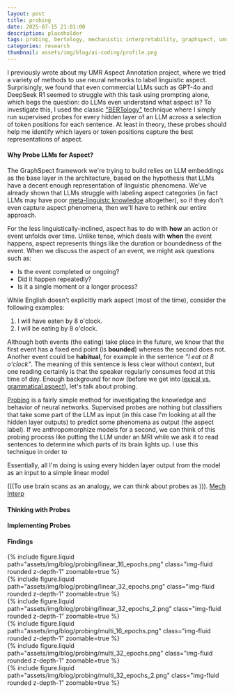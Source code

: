 ```yaml
---
layout: post
title: probing
date: 2025-07-15 21:01:00
description: placeholder
tags: probing, bertology, mechanistic interpretability, graphspect, umr, compling, LLMs, aspect
categories: research
thumbnail: assets/img/blog/ai-coding/profile.png
---
```


I previously wrote about my UMR Aspect Annotation project, where we tried a variety of methods to use neural networks to label linguistic aspect. Surprisingly, we found that even commercial LLMs such as GPT-4o and DeepSeek R1 seemed to struggle with this task using prompting alone, which begs the question: do LLMs even understand what aspect is? To investigate this, I used the classic ["BERTology"](https://direct.mit.edu/tacl/article/doi/10.1162/tacl_a_00349/96482/A-Primer-in-BERTology-What-We-Know-About-How-BERT) technique where I simply run supervised probes for every hidden layer of an LLM across a selection of token positions for each sentence. At least in theory, these probes should help me identify which layers or token positions capture the best representations of aspect.

#### Why Probe LLMs for Aspect?
The GraphSpect framework we're trying to build relies on LLM embeddings as the base layer in the architecture, based on the hypothesis that LLMs have a decent enough representation of linguistic phenomena. We've already shown that LLMs struggle with labeling aspect categories (in fact LLMs may have poor [meta-linguistc knowledge](https://aclanthology.org/2024.dmr-1.12/) altogether), so if they don't even capture aspect phenomena, then we'll have to rethink our entire approach.

For the less linguistically-inclined, aspect has to do with **how** an action or event unfolds over time. Unlike tense, which deals with **when** the event happens, aspect represents things like the duration or boundedness of the event. When we discuss the aspect of an event, we might ask questions such as:
- Is the event completed or ongoing?
- Did it happen repeatedly?
- Is it a single moment or a longer process?

While English doesn't explicitly mark aspect (most of the time), consider the following examples:
1. I will have eaten by 8 o'clock.
2. I will be eating by 8 o'clock.

Although both events (the eating) take place in the future, we know that the first event has a fixed end point (is **bounded**) whereas the second does not. Another event could be **habitual**, for example in the sentence _"I eat at 8 o'clock"_. The meaning of this sentence is less clear without context, but one reading certainly is that the speaker regularly consumes food at this time of day. Enough background for now (before we get into [lexical vs. grammatical aspect](https://plato.stanford.edu/entries/tense-aspect/#LexGraAsp)), let's talk about probing.

[Probing](https://www.youtube.com/watch?v=ElDtkhqv5ZE) is a fairly simple method for investigating the knowledge and behavior of neural networks. Supervised probes are nothing but classifiers that take some part of the LLM as input (in this case I'm looking at all the hidden layer outputs) to predict some phenomena as output (the aspect label). If we anthropomorphize models for a second, we can think of this probing process like putting the LLM under an MRI while we ask it to read sentences to determine which parts of its brain lights up. I use this technique in order to  

Essentially, all I'm doing is using every hidden layer output from the model as an input to a simple linear model


(((To use brain scans as an analogy, we can think about probes as ))). [Mech Interp](https://www.youtube.com/watch?v=veT2VI4vHyU)

#### Thinking with Probes



#### Implementing Probes

#### Findings

<div class="row mt-3">
    <div class="col-sm mt-3 mt-md-0">
        {% include figure.liquid path="assets/img/blog/probing/linear_16_epochs.png" class="img-fluid rounded z-depth-1" zoomable=true %}
    </div>
    <div class="col-sm mt-3 mt-md-0">
        {% include figure.liquid path="assets/img/blog/probing/linear_32_epochs.png" class="img-fluid rounded z-depth-1" zoomable=true %}
    </div>
    <div class="col-sm mt-3 mt-md-0">
        {% include figure.liquid path="assets/img/blog/probing/linear_32_epochs_2.png" class="img-fluid rounded z-depth-1" zoomable=true %}
    </div>
</div>

<div class="row mt-3">
    <div class="col-sm mt-3 mt-md-0">
        {% include figure.liquid path="assets/img/blog/probing/multi_16_epochs.png" class="img-fluid rounded z-depth-1" zoomable=true %}
    </div>
    <div class="col-sm mt-3 mt-md-0">
        {% include figure.liquid path="assets/img/blog/probing/multi_32_epochs.png" class="img-fluid rounded z-depth-1" zoomable=true %}
    </div>
    <div class="col-sm mt-3 mt-md-0">
        {% include figure.liquid path="assets/img/blog/probing/multi_32_epochs_2.png" class="img-fluid rounded z-depth-1" zoomable=true %}
    </div>
</div>